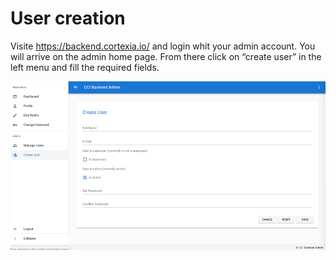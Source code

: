 # User creation

Visite https://backend.cortexia.io/ and login whit your admin account. You will arrive on the admin home page. From there click on “create user” in the left menu and fill the required fields.

![leaves considered as litter](images/admin_user_creation.png)